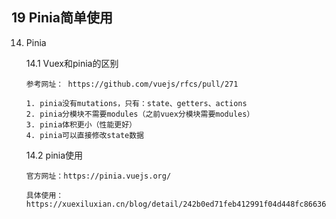 ## 19 Pinia简单使用

14. Pinia

	14.1 Vuex和pinia的区别

		参考网址： https://github.com/vuejs/rfcs/pull/271 

		1. pinia没有mutations，只有：state、getters、actions
		2. pinia分模块不需要modules（之前vuex分模块需要modules）
		3. pinia体积更小（性能更好）
		4. pinia可以直接修改state数据

	14.2 pinia使用

		官方网址：https://pinia.vuejs.org/

		具体使用：https://xuexiluxian.cn/blog/detail/242b0ed71feb412991f04d448fc86636

	